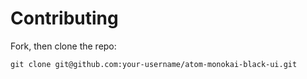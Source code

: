 # Contributing

Fork, then clone the repo:

    git clone git@github.com:your-username/atom-monokai-black-ui.git
